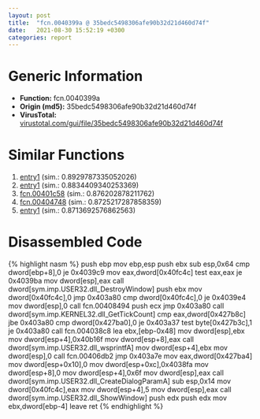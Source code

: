 ```yaml
---
layout: post
title:  "fcn.0040399a @ 35bedc5498306afe90b32d21d460d74f"
date:   2021-08-30 15:52:19 +0300
categories: report
---
```


# Generic Information
- **Function:** fcn.0040399a
- **Origin (md5):** 35bedc5498306afe90b32d21d460d74f
- **VirusTotal:** [virustotal.com/gui/file/35bedc5498306afe90b32d21d460d74f][virustotal_ref]



# Similar Functions

1. [entry1][similar_1_ref] (sim.: 0.8929787335052026)
2. [entry1][similar_2_ref] (sim.: 0.8834409340253369)
3. [fcn.00401c58][similar_3_ref] (sim.: 0.876202878211762)
4. [fcn.00404748][similar_4_ref] (sim.: 0.8725217287858359)
5. [entry1][similar_5_ref] (sim.: 0.8713692576862563)


# Disassembled Code

{% highlight nasm %}
push ebp
mov ebp,esp
push ebx
sub esp,0x64
cmp dword[ebp+8],0
je 0x4039c9
mov eax,dword[0x40fc4c]
test eax,eax
je 0x4039ba
mov dword[esp],eax
call dword[sym.imp.USER32.dll_DestroyWindow]
push ebx
mov dword[0x40fc4c],0
jmp 0x403a80
cmp dword[0x40fc4c],0
je 0x4039e4
mov dword[esp],0
call fcn.00408494
push ecx
jmp 0x403a80
call dword[sym.imp.KERNEL32.dll_GetTickCount]
cmp eax,dword[0x427b8c]
jbe 0x403a80
cmp dword[0x427ba0],0
je 0x403a37
test byte[0x427b3c],1
je 0x403a80
call fcn.004038c8
lea ebx,[ebp-0x48]
mov dword[esp],ebx
mov dword[esp+4],0x40b16f
mov dword[esp+8],eax
call dword[sym.imp.USER32.dll_wsprintfA]
mov dword[esp+4],ebx
mov dword[esp],0
call fcn.00406db2
jmp 0x403a7e
mov eax,dword[0x427ba4]
mov dword[esp+0x10],0
mov dword[esp+0xc],0x4038fa
mov dword[esp+8],0
mov dword[esp+4],0x6f
mov dword[esp],eax
call dword[sym.imp.USER32.dll_CreateDialogParamA]
sub esp,0x14
mov dword[0x40fc4c],eax
mov dword[esp+4],5
mov dword[esp],eax
call dword[sym.imp.USER32.dll_ShowWindow]
push edx
push edx
mov ebx,dword[ebp-4]
leave 
ret 
{% endhighlight %}


[similar_1_ref]: /report/entry1@f616ef24fa8f527114071d9f6d523e5d
[similar_2_ref]: /report/entry1@799ea8d6698cf889f1eb7e76fbecd6be
[similar_3_ref]: /report/fcn.00401c58@799ea8d6698cf889f1eb7e76fbecd6be
[similar_4_ref]: /report/fcn.00404748@f616ef24fa8f527114071d9f6d523e5d
[similar_5_ref]: /report/entry1@8c10f6a1b7643ed6e914352ded4b58e0
[virustotal_ref]: https://www.virustotal.com/gui/file/35bedc5498306afe90b32d21d460d74f